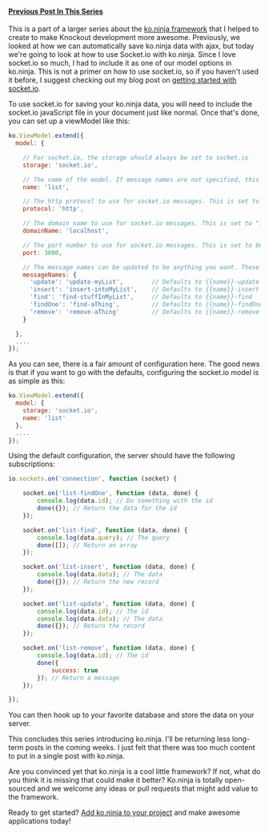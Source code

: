 #### [Previous Post In This Series](/blog/ko-ninja-http-models)

This is a part of a larger series about the [ko.ninja framework](/blog/ko-ninja) that I helped to create to make Knockout development more awesome. Previously, we looked at how we can automatically save ko.ninja data with ajax, but today we're going to look at how to use Socket.io with ko.ninja. Since I love socket.io so much, I had to include it as one of our model options in ko.ninja. This is not a primer on how to use socket.io, so if you haven't used it before, I suggest checking out my blog post on [getting started with socket.io](/blog/getting-started-with-socket-io).

<!-- more -->

To use socket.io for saving your ko.ninja data, you will need to include the socket.io javaScript file in your document just like normal. Once that's done, you can set up a viewModel like this:

```js
ko.ViewModel.extend({
  model: {

    // For socket.io, the storage should always be set to socket.io
    storage: 'socket.io',

    // The name of the model. If message names are not specified, this will be used to generate the message names. This is required.
    name: 'list',

    // The http protocol to use for socket.io messages. This is set to "http" by default, but you could change it to https
    protocol: 'http',

    // The domain name to use for socket.io messages. This is set to "localhost" by default
    domainName: 'localhost',

    // The port number to use for socket.io messages. This is set to 8080 by default
    port: 3000,

    // The message names can be updated to be anything you want. These are all defaulted and not required.
    messageNames: {
      'update': 'update-myList',        // Defaults to {{name}}-update
      'insert': 'insert-intoMyList',    // Defaults to {{name}}-insert
      'find': 'find-stuffInMyList',     // Defaults to {{name}}-find
      'findOne': 'find-aThing',         // Defaults to {{name}}-findOne
      'remove': 'remove-aThing'         // Defaults to {{name}}-remove
    }

  },
  ....
});
```

As you can see, there is a fair amount of configuration here. The good news is that if you want to go with the defaults, configuring the socket.io model is as simple as this:

```js
ko.ViewModel.extend({
  model: {
    storage: 'socket.io',
    name: 'list'
  },
  ....
});
```

Using the default configuration, the server should have the following subscriptions:

```js
io.sockets.on('connection', function (socket) {

    socket.on('list-findOne', function (data, done) {
        console.log(data.id); // Do something with the id
        done({}); // Return the data for the id
    });

    socket.on('list-find', function (data, done) {
        console.log(data.query); // The query
        done([]); // Return an array
    });

    socket.on('list-insert', function (data, done) {
        console.log(data.data); // The data
        done({}); // Return the new record
    });

    socket.on('list-update', function (data, done) {
        console.log(data.id); // The id
        console.log(data.data); // The data
        done({}); // Return the record
    });

    socket.on('list-remove', function (data, done) {
        console.log(data.id); // The id
        done({
            success: true    
        }); // Return a message
    });

});
```

You can then hook up to your favorite database and store the data on your server.

This concludes this series introducing ko.ninja. I'll be returning less long-term posts in the coming weeks. I just felt that there was too much content to put in a single post with ko.ninja.

Are you convinced yet that ko.ninja is a cool little framework? If not, what do you think it is missing that could make it better? Ko.ninja is totally open-sourced and we welcome any ideas or pull requests that might add value to the framework.

Ready to get started? [Add ko.ninja to your project](https://github.com/jcreamer898/ko.ninja) and make awesome applications today!

